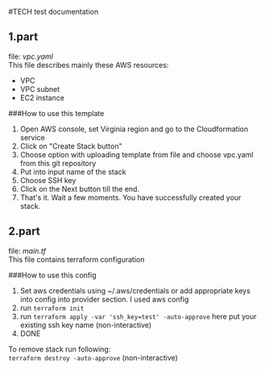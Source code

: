 #TECH test documentation
## 1.part
file: _vpc.yaml_  
This file describes mainly these AWS resources: 

- VPC
- VPC subnet
- EC2 instance

###How to use this template

1. Open AWS console, set Virginia region and go to the Cloudformation service
2. Click on "Create Stack button"
3. Choose option with uploading template from file and choose vpc.yaml from this git repository
4. Put into input name of the stack
5. Choose SSH key
6. Click on the Next button till the end.
7. That's it. Wait a few moments. You have successfully created your stack.

## 2.part
file: _main.tf_  
This file contains terraform configuration

###How  to use this config
1. Set aws credentials using ~/.aws/credentials or add appropriate keys into config into provider section. I used aws config
2. run ```terraform init```
3. run ```terraform apply -var 'ssh_key=test' -auto-approve``` here put your existing ssh key name (non-interactive)
4. DONE

To remove stack run following:  
```terraform destroy -auto-approve``` (non-interactive)
